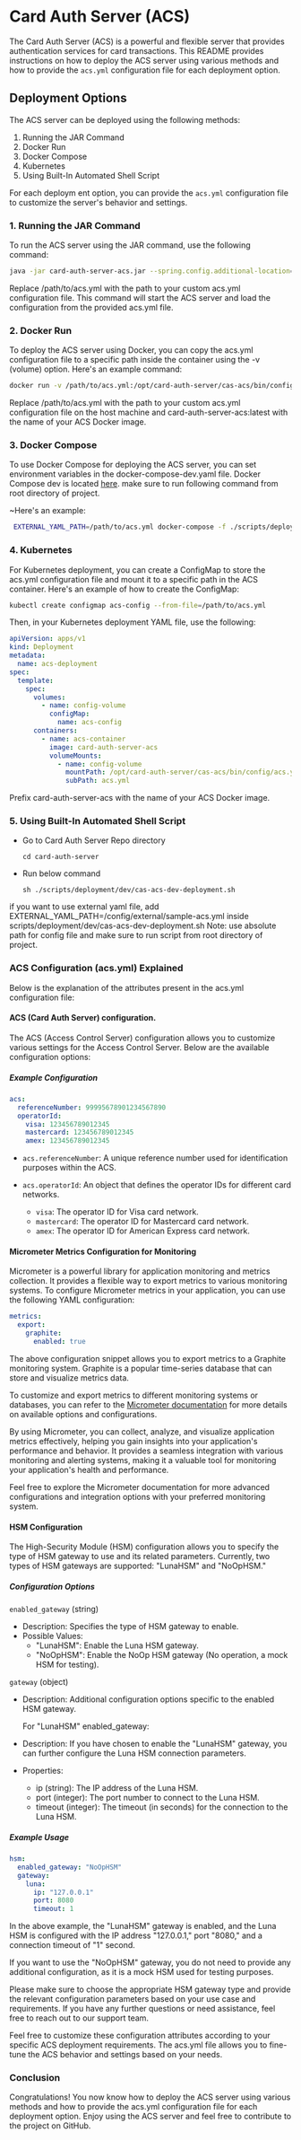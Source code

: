 # Card Auth Server (ACS)

The Card Auth Server (ACS) is a powerful and flexible server that provides authentication services for card transactions. This README provides instructions on how to deploy the ACS server using various methods and how to provide the `acs.yml` configuration file for each deployment option.

## Deployment Options

The ACS server can be deployed using the following methods:

1. Running the JAR Command
2. Docker Run
3. Docker Compose
4. Kubernetes
5. Using Built-In Automated Shell Script

For each deploym    ent option, you can provide the `acs.yml` configuration file to customize the server's behavior and settings.

### 1. Running the JAR Command

To run the ACS server using the JAR command, use the following command:

```bash
java -jar card-auth-server-acs.jar --spring.config.additional-location=/path/to/acs.yml
```

Replace /path/to/acs.yml with the path to your custom acs.yml configuration file. This command will start the ACS server and load the configuration from the provided acs.yml file.

### 2. Docker Run
To deploy the ACS server using Docker, you can copy the acs.yml configuration file to a specific path inside the container using the -v (volume) option. Here's an example command:

```bash
docker run -v /path/to/acs.yml:/opt/card-auth-server/cas-acs/bin/config/acs.yml card-auth-server-acs:latest
```

Replace /path/to/acs.yml with the path to your custom acs.yml configuration file on the host machine and card-auth-server-acs:latest with the name of your ACS Docker image.

### 3. Docker Compose

To use Docker Compose for deploying the ACS server, you can set environment variables in the docker-compose-dev.yaml file. Docker Compose dev is located [here](https://github.com/razorpay/card-auth-server/blob/master/scripts/deployment/dockerconf/card-auth-server-acs/docker-compose-dev.yaml).
make sure to run following command from root directory of project. 

~Here's an example:
```bash
 EXTERNAL_YAML_PATH=/path/to/acs.yml docker-compose -f ./scripts/deployment/dockerconf/card-auth-server-acs/docker-compose-dev.yaml up -d
 ```

### 4. Kubernetes

For Kubernetes deployment, you can create a ConfigMap to store the acs.yml configuration file and mount it to a specific path in the ACS container. Here's an example of how to create the ConfigMap:
```bash
kubectl create configmap acs-config --from-file=/path/to/acs.yml
```
Then, in your Kubernetes deployment YAML file, use the following:
```yaml
apiVersion: apps/v1
kind: Deployment
metadata:
  name: acs-deployment
spec:
  template:
    spec:
      volumes:
        - name: config-volume
          configMap:
            name: acs-config
      containers:
        - name: acs-container
          image: card-auth-server-acs
          volumeMounts:
            - name: config-volume
              mountPath: /opt/card-auth-server/cas-acs/bin/config/acs.yml
              subPath: acs.yml

```
Prefix card-auth-server-acs with the name of your ACS Docker image.

### 5. Using Built-In Automated Shell Script 

* Go to Card Auth Server Repo directory
    ``` 
    cd card-auth-server
    ```
* Run below command
    ```
    sh ./scripts/deployment/dev/cas-acs-dev-deployment.sh

if you want to use external yaml file, add EXTERNAL_YAML_PATH=/config/external/sample-acs.yml inside scripts/deployment/dev/cas-acs-dev-deployment.sh
Note: use absolute path for config file and make sure to run script from root directory of project.

### ACS Configuration (acs.yml) Explained
Below is the explanation of the attributes present in the acs.yml configuration file:

#### ACS (Card Auth Server) configuration.
The ACS (Access Control Server) configuration allows you to customize various settings for the Access Control Server. Below are the available configuration options:

##### Example Configuration
```yaml
acs:
  referenceNumber: 99995678901234567890
  operatorId:
    visa: 123456789012345
    mastercard: 123456789012345
    amex: 123456789012345
```
 - `acs.referenceNumber`: A unique reference number used for identification purposes within the ACS.

 - `acs.operatorId`: An object that defines the operator IDs for different card networks.
   - `visa`: The operator ID for Visa card network.
   - `mastercard`: The operator ID for Mastercard card network.
   - `amex`: The operator ID for American Express card network.

  
#### Micrometer Metrics Configuration for Monitoring

Micrometer is a powerful library for application monitoring and metrics collection. It provides a flexible way to export metrics to various monitoring systems. To configure Micrometer metrics in your application, you can use the following YAML configuration:

```yaml
metrics:
  export:
    graphite:
      enabled: true

```

The above configuration snippet allows you to export metrics to a Graphite monitoring system. Graphite is a popular time-series database that can store and visualize metrics data.

To customize and export metrics to different monitoring systems or databases, you can refer to the [Micrometer documentation](https://micrometer.io/docs) for more details on available options and configurations.

By using Micrometer, you can collect, analyze, and visualize application metrics effectively, helping you gain insights into your application's performance and behavior. It provides a seamless integration with various monitoring and alerting systems, making it a valuable tool for monitoring your application's health and performance.

Feel free to explore the Micrometer documentation for more advanced configurations and integration options with your preferred monitoring system.


#### HSM Configuration

The High-Security Module (HSM) configuration allows you to specify the type of HSM gateway to use and its related parameters. Currently, two types of HSM gateways are supported: "LunaHSM" and "NoOpHSM."

##### Configuration Options

`enabled_gateway` (string)
- Description: Specifies the type of HSM gateway to enable.
- Possible Values:
  - "LunaHSM": Enable the Luna HSM gateway.
  - "NoOpHSM": Enable the NoOp HSM gateway (No operation, a mock HSM for testing).

`gateway` (object)
- Description: Additional configuration options specific to the enabled HSM gateway.


  For "LunaHSM" enabled_gateway:
- Description: If you have chosen to enable the "LunaHSM" gateway, you can further configure the Luna HSM connection parameters.
- Properties:
  - ip (string): The IP address of the Luna HSM.
  - port (integer): The port number to connect to the Luna HSM.
  - timeout (integer): The timeout (in seconds) for the connection to the Luna HSM.

##### Example Usage
```yaml
hsm:
  enabled_gateway: "NoOpHSM"
  gateway:
    luna:
      ip: "127.0.0.1"
      port: 8080
      timeout: 1
```
In the above example, the "LunaHSM" gateway is enabled, and the Luna HSM is configured with the IP address "127.0.0.1," port "8080," and a connection timeout of "1" second.

If you want to use the "NoOpHSM" gateway, you do not need to provide any additional configuration, as it is a mock HSM used for testing purposes.

Please make sure to choose the appropriate HSM gateway type and provide the relevant configuration parameters based on your use case and requirements. If you have any further questions or need assistance, feel free to reach out to our support team.


Feel free to customize these configuration attributes according to your specific ACS deployment requirements. The acs.yml file allows you to fine-tune the ACS behavior and settings based on your needs.

### Conclusion
Congratulations! You now know how to deploy the ACS server using various methods and how to provide the acs.yml configuration file for each deployment option. Enjoy using the ACS server and feel free to contribute to the project on GitHub.


